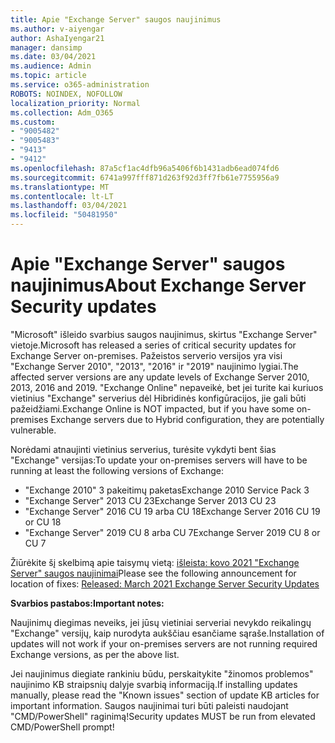```yaml
---
title: Apie "Exchange Server" saugos naujinimus
ms.author: v-aiyengar
author: AshaIyengar21
manager: dansimp
ms.date: 03/04/2021
ms.audience: Admin
ms.topic: article
ms.service: o365-administration
ROBOTS: NOINDEX, NOFOLLOW
localization_priority: Normal
ms.collection: Adm_O365
ms.custom:
- "9005482"
- "9005483"
- "9413"
- "9412"
ms.openlocfilehash: 87a5cf1ac4dfb96a5406f6b1431adb6ead074fd6
ms.sourcegitcommit: 6741a997fff871d263f92d3ff7fb61e7755956a9
ms.translationtype: MT
ms.contentlocale: lt-LT
ms.lasthandoff: 03/04/2021
ms.locfileid: "50481950"
---
```

# <a name="about-exchange-server-security-updates"></a><span data-ttu-id="076da-102">Apie "Exchange Server" saugos naujinimus</span><span class="sxs-lookup"><span data-stu-id="076da-102">About Exchange Server Security updates</span></span>

<span data-ttu-id="076da-103">"Microsoft" išleido svarbius saugos naujinimus, skirtus "Exchange Server" vietoje.</span><span class="sxs-lookup"><span data-stu-id="076da-103">Microsoft has released a series of critical security updates for Exchange Server on-premises.</span></span> <span data-ttu-id="076da-104">Pažeistos serverio versijos yra visi "Exchange Server 2010", "2013", "2016" ir "2019" naujinimo lygiai.</span><span class="sxs-lookup"><span data-stu-id="076da-104">The affected server versions are any update levels of Exchange Server 2010, 2013, 2016 and 2019.</span></span> <span data-ttu-id="076da-105">"Exchange Online" nepaveikė, bet jei turite kai kuriuos vietinius "Exchange" serverius dėl Hibridinės konfigūracijos, jie gali būti pažeidžiami.</span><span class="sxs-lookup"><span data-stu-id="076da-105">Exchange Online is NOT impacted, but if you have some on-premises Exchange servers due to Hybrid configuration, they are potentially vulnerable.</span></span>

<span data-ttu-id="076da-106">Norėdami atnaujinti vietinius serverius, turėsite vykdyti bent šias "Exchange" versijas:</span><span class="sxs-lookup"><span data-stu-id="076da-106">To update your on-premises servers will have to be running at least the following versions of Exchange:</span></span>

- <span data-ttu-id="076da-107">"Exchange 2010" 3 pakeitimų paketas</span><span class="sxs-lookup"><span data-stu-id="076da-107">Exchange 2010 Service Pack 3</span></span>
- <span data-ttu-id="076da-108">"Exchange Server" 2013 CU 23</span><span class="sxs-lookup"><span data-stu-id="076da-108">Exchange Server 2013 CU 23</span></span>
- <span data-ttu-id="076da-109">"Exchange Server" 2016 CU 19 arba CU 18</span><span class="sxs-lookup"><span data-stu-id="076da-109">Exchange Server 2016 CU 19 or CU 18</span></span>
- <span data-ttu-id="076da-110">"Exchange Server" 2019 CU 8 arba CU 7</span><span class="sxs-lookup"><span data-stu-id="076da-110">Exchange Server 2019 CU 8 or CU 7</span></span>

<span data-ttu-id="076da-111">Žiūrėkite šį skelbimą apie taisymų vietą: [išleista: kovo 2021 "Exchange Server" saugos naujinimai](https://techcommunity.microsoft.com/t5/exchange-team-blog/released-march-2021-exchange-server-security-updates/ba-p/2175901)</span><span class="sxs-lookup"><span data-stu-id="076da-111">Please see the following announcement for location of fixes: [Released: March 2021 Exchange Server Security Updates](https://techcommunity.microsoft.com/t5/exchange-team-blog/released-march-2021-exchange-server-security-updates/ba-p/2175901)</span></span>

<span data-ttu-id="076da-112">**Svarbios pastabos:**</span><span class="sxs-lookup"><span data-stu-id="076da-112">**Important notes:**</span></span>

<span data-ttu-id="076da-113">Naujinimų diegimas neveiks, jei jūsų vietiniai serveriai nevykdo reikalingų "Exchange" versijų, kaip nurodyta aukščiau esančiame sąraše.</span><span class="sxs-lookup"><span data-stu-id="076da-113">Installation of updates will not work if your on-premises servers are not running required Exchange versions, as per the above list.</span></span>

<span data-ttu-id="076da-114">Jei naujinimus diegiate rankiniu būdu, perskaitykite "žinomos problemos" naujinimo KB straipsnių dalyje svarbią informaciją.</span><span class="sxs-lookup"><span data-stu-id="076da-114">If installing updates manually, please read the "Known issues" section of update KB articles for important information.</span></span> <span data-ttu-id="076da-115">Saugos naujinimai turi būti paleisti naudojant "CMD/PowerShell" raginimą!</span><span class="sxs-lookup"><span data-stu-id="076da-115">Security updates MUST be run from elevated CMD/PowerShell prompt!</span></span>
